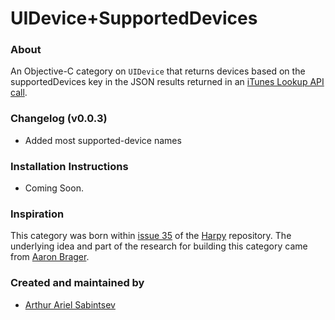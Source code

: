 # UIDevice+SupportedDevices

### About
An Objective-C category on `UIDevice` that returns devices based on the supportedDevices key in the JSON results returned in an [iTunes Lookup API call](http://itunes.apple.com/lookup).

### Changelog (v0.0.3)
- Added most supported-device names

### Installation Instructions

- Coming Soon.

### Inspiration
This category was born within [issue 35](https://github.com/ArtSabintsev/Harpy/issues/35) of the [Harpy](http://www.github.com/ArtSabintsev/Harpy) repository. The underlying idea and part of the research for building this category came from [Aaron Brager](http://www.github.com/getaaron). 

### Created and maintained by
- [Arthur Ariel Sabintsev](http://www.sabintsev.com/) 

